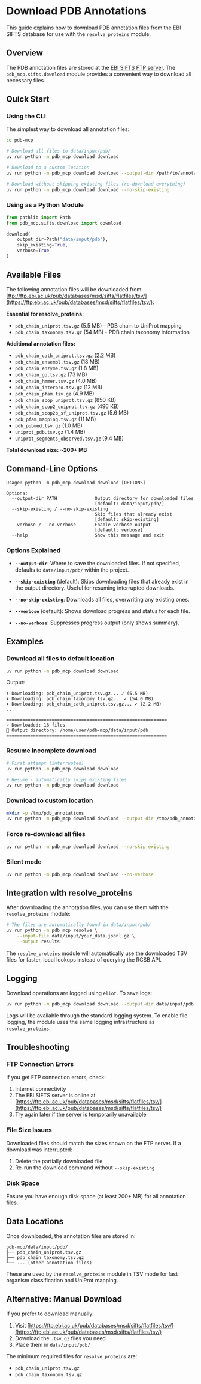 # Download PDB Annotations

This guide explains how to download PDB annotation files from the EBI SIFTS database for use with the `resolve_proteins` module.

## Overview

The PDB annotation files are stored at the [EBI SIFTS FTP server](https://ftp.ebi.ac.uk/pub/databases/msd/sifts/flatfiles/tsv/). The `pdb_mcp.sifts.download` module provides a convenient way to download all necessary files.

## Quick Start

### Using the CLI

The simplest way to download all annotation files:

```bash
cd pdb-mcp

# Download all files to data/input/pdb/
uv run python -m pdb_mcp download download

# Download to a custom location
uv run python -m pdb_mcp download download --output-dir /path/to/annotations

# Download without skipping existing files (re-download everything)
uv run python -m pdb_mcp download download --no-skip-existing
```

### Using as a Python Module

```python
from pathlib import Path
from pdb_mcp.sifts.download import download

download(
    output_dir=Path("data/input/pdb"),
    skip_existing=True,
    verbose=True
)
```

## Available Files

The following annotation files will be downloaded from [ftp://ftp.ebi.ac.uk/pub/databases/msd/sifts/flatfiles/tsv/](https://ftp.ebi.ac.uk/pub/databases/msd/sifts/flatfiles/tsv/):

**Essential for resolve_proteins:**
- `pdb_chain_uniprot.tsv.gz` (5.5 MB) - PDB chain to UniProt mapping
- `pdb_chain_taxonomy.tsv.gz` (54 MB) - PDB chain taxonomy information

**Additional annotation files:**
- `pdb_chain_cath_uniprot.tsv.gz` (2.2 MB)
- `pdb_chain_ensembl.tsv.gz` (18 MB)
- `pdb_chain_enzyme.tsv.gz` (1.8 MB)
- `pdb_chain_go.tsv.gz` (73 MB)
- `pdb_chain_hmmer.tsv.gz` (4.0 MB)
- `pdb_chain_interpro.tsv.gz` (12 MB)
- `pdb_chain_pfam.tsv.gz` (4.9 MB)
- `pdb_chain_scop_uniprot.tsv.gz` (850 KB)
- `pdb_chain_scop2_uniprot.tsv.gz` (496 KB)
- `pdb_chain_scop2b_sf_uniprot.tsv.gz` (5.6 MB)
- `pdb_pfam_mapping.tsv.gz` (11 MB)
- `pdb_pubmed.tsv.gz` (1.0 MB)
- `uniprot_pdb.tsv.gz` (1.4 MB)
- `uniprot_segments_observed.tsv.gz` (9.4 MB)

**Total download size: ~200+ MB**

## Command-Line Options

```
Usage: python -m pdb_mcp download download [OPTIONS]

Options:
  --output-dir PATH              Output directory for downloaded files
                                 [default: data/input/pdb/]
  --skip-existing / --no-skip-existing
                                 Skip files that already exist
                                 [default: skip-existing]
  --verbose / --no-verbose       Enable verbose output
                                 [default: verbose]
  --help                         Show this message and exit
```

### Options Explained

- **`--output-dir`**: Where to save the downloaded files. If not specified, defaults to `data/input/pdb/` within the project.

- **`--skip-existing`** (default): Skips downloading files that already exist in the output directory. Useful for resuming interrupted downloads.

- **`--no-skip-existing`**: Downloads all files, overwriting any existing ones.

- **`--verbose`** (default): Shows download progress and status for each file.

- **`--no-verbose`**: Suppresses progress output (only shows summary).

## Examples

### Download all files to default location

```bash
uv run python -m pdb_mcp download download
```

Output:
```
⬇ Downloading: pdb_chain_uniprot.tsv.gz... ✓ (5.5 MB)
⬇ Downloading: pdb_chain_taxonomy.tsv.gz... ✓ (54.0 MB)
⬇ Downloading: pdb_chain_cath_uniprot.tsv.gz... ✓ (2.2 MB)
...

============================================================
✓ Downloaded: 16 files
📁 Output directory: /home/user/pdb-mcp/data/input/pdb
============================================================
```

### Resume incomplete download

```bash
# First attempt (interrupted)
uv run python -m pdb_mcp download download

# Resume - automatically skips existing files
uv run python -m pdb_mcp download download
```

### Download to custom location

```bash
mkdir -p /tmp/pdb_annotations
uv run python -m pdb_mcp download download --output-dir /tmp/pdb_annotations
```

### Force re-download all files

```bash
uv run python -m pdb_mcp download download --no-skip-existing
```

### Silent mode

```bash
uv run python -m pdb_mcp download download --no-verbose
```

## Integration with resolve_proteins

After downloading the annotation files, you can use them with the `resolve_proteins` module:

```bash
# The files are automatically found in data/input/pdb/
uv run python -m pdb_mcp resolve \
    --input-file data/input/your_data.jsonl.gz \
    --output results
```

The `resolve_proteins` module will automatically use the downloaded TSV files for faster, local lookups instead of querying the RCSB API.

## Logging

Download operations are logged using `eliot`. To save logs:

```bash
uv run python -m pdb_mcp download download --output-dir data/input/pdb
```

Logs will be available through the standard logging system. To enable file logging, the module uses the same logging infrastructure as `resolve_proteins`.

## Troubleshooting

### FTP Connection Errors

If you get FTP connection errors, check:
1. Internet connectivity
2. The EBI SIFTS server is online at [https://ftp.ebi.ac.uk/pub/databases/msd/sifts/flatfiles/tsv/](https://ftp.ebi.ac.uk/pub/databases/msd/sifts/flatfiles/tsv/)
3. Try again later if the server is temporarily unavailable

### File Size Issues

Downloaded files should match the sizes shown on the FTP server. If a download was interrupted:
1. Delete the partially downloaded file
2. Re-run the download command without `--skip-existing`

### Disk Space

Ensure you have enough disk space (at least 200+ MB) for all annotation files.

## Data Locations

Once downloaded, the annotation files are stored in:
```
pdb-mcp/data/input/pdb/
├── pdb_chain_uniprot.tsv.gz
├── pdb_chain_taxonomy.tsv.gz
└── ... (other annotation files)
```

These are used by the `resolve_proteins` module in TSV mode for fast organism classification and UniProt mapping.

## Alternative: Manual Download

If you prefer to download manually:

1. Visit [https://ftp.ebi.ac.uk/pub/databases/msd/sifts/flatfiles/tsv/](https://ftp.ebi.ac.uk/pub/databases/msd/sifts/flatfiles/tsv/)
2. Download the `.tsv.gz` files you need
3. Place them in `data/input/pdb/`

The minimum required files for `resolve_proteins` are:
- `pdb_chain_uniprot.tsv.gz`
- `pdb_chain_taxonomy.tsv.gz`

